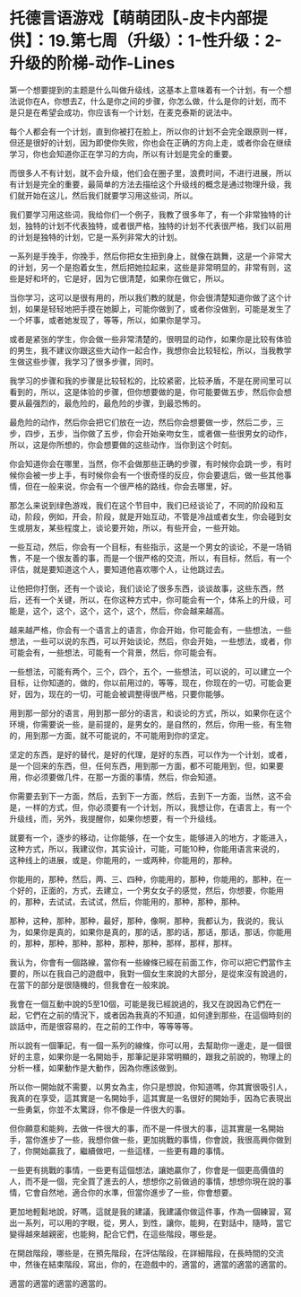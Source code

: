# 托德言语游戏【萌萌团队-皮卡内部提供】：19.第七周（升级）：1-性升级：2-升级的阶梯-动作-Lines

第一个想要提到的主题是什么叫做升级线，这基本上意味着有一个计划，有一个想法说你在A，你想去Z，什么是你之间的步骤，你怎么做，什么是你的计划，而不是只是在希望会成功，你应该有一个计划，在麦克泰斯的说法中。

每个人都会有一个计划，直到你被打在脸上，所以你的计划不会完全跟原则一样，但还是很好的计划，因为即使你失败，你也会在正确的方向上走，或者你会在继续学习，你也会知道你正在学习的方向，所以有计划是完全的重要。

而很多人不有计划，就不会升级，他们会在圈子里，浪费时间，不进行进展，所以有计划是完全的重要，最简单的方法去描绘这个升级线的概念是通过物理升级，我们就开始在这儿，然后我们就要学习用这些词，所以。

我们要学习用这些词，我给你们一个例子，我教了很多年了，有一个非常独特的计划，独特的计划不代表独特，或者很严格，独特的计划不代表很严格，我们以前用的计划是独特的计划，它是一系列非常大的计划。

一系列是手挽手，你挽手，然后你把女生扭到身上，就像在跳舞，这是一个非常大的计划，另一个是抱着女生，然后把她拉起来，这些是非常明显的，非常有则，这些是好和坏的，它是好，因为它很清楚，如果你在做它，所以。

当你学习，这可以是很有用的，所以我们教的就是，你会很清楚知道你做了这个计划，如果是轻轻地把手摸在她脚上，可能你做到了，或者你没做到，可能是发生了一个坏事，或者她发现了，等等，所以，如果你是学习。

或者是紧张的学生，你会做一些非常清楚的，很明显的动作，如果你是比较有体验的男生，我不建议你跟这些大动作一起合作，我想你会比较轻松，所以，当我教学生做这些步骤，我学习了很多步骤，同时。

我学习的步骤和我的步骤是比较轻松的，比较紧密，比较矛盾，不是在房间里可以看到的，所以，这是体验的步骤，但你想要做的是，你可能要做五步，然后你会想要从最强烈的，最危险的，最危险的步骤，到最恐怖的。

最危险的动作，然后你会把它们放在一边，然后你会想要做一步，然后二步，三步，四步，五步，当你做了五步，你会开始亲吻女生，或者做一些很男女的动作，所以，这是你所想的，你会想要做的这些动作，当你到这个时刻。

你会知道你会在哪里，当然，你不会做那些正确的步骤，有时候你会跳一步，有时候你会被一步上手，有时候你会有一个很奇怪的反应，你会要退后，做一些其他事情，但在一般来说，你会有一个很严格的路线，你会去哪里，好。

那怎么来说到绿色游戏，我们在这个节目中，我们已经谈论了，不同的阶段和互动，阶段，例如，开会，阶段，就是开始互动，不管是冷战或者女生，你会碰到女生或朋友，某些程度上，谈论要开始，所以，有些开会，一些开始。

一些互动，然后，你会有一个目标，有些指示，这是一个男女的谈论，不是一场销售，不是一个很友善的事，而是一个很严格的交流，所以，有目标，然后，有一个评估，就是要知道这个人，要知道他喜欢哪个人，让他跳过去。

让他把你打倒，还有一个谈论，我们谈论了很多东西，谈谈故事，这些东西，然后，还有一个关键，所以，在你这种方式中，你可能会有一个，体系上的升级，可能是，这个，这个，这个，这个，这个，然后，你会越来越高。

越来越严格，你会有一个语言上的语言，你会开始，你可能会有，一些想法，一些想法，一些可以说的东西，可以开始谈论，然后，你会开始，一些想法，或者，你可能会有，一些想法，可能有一个背景，然后，你可能会有。

一些想法，可能有两个，三个，四个，五个，一些想法，可以说的，可以建立一个目标，让你知道的，做的，你以前用过的，等等，现在，你现在的一切，可能会更好，因为，现在的一切，可能会被调整得很严格，只要你能够。

用到那一部分的语言，用到那一部分的语言，和谈论的方式，所以，如果你在这个环境，你需要说一些，是前提的，是男女的，是自然的，然后，你用一些，有生物的，用到那一方面，就不可能说的，不可能用到你的坚定。

坚定的东西，是好的替代，是好的代理，是好的东西，可以作为一个计划，或者，是一个回来的东西，但，任何东西，用到那一方面，都不可能用到，但，如果要用，你必须要做几件，在那一方面的事情，然后，你会知道。

你需要去到下一方面，然后，去到下一方面，然后，去到下一方面，当然，这不会是，一样的方式，但，你必须要有一个计划，所以，我想让你，在语言上，有一个升级线，而，另外，我提醒你，如果你想要，有一个升级线。

就要有一个，逐步的移动，让你能够，在一个女生，能够进入的地方，才能进入，这种方式，所以，我建议你，其实设计，可能，可能10种，你能用语言来说的，这种线上的进展，或是，你能用的，一或两种，你能用的，那种。

你能用的，那种，然后，两、三、四种，你能用的，那种，你能用的，那种，在一个好的，正面的，方式，去建立，一个男女女子的感觉，然后，你想要，你能用的，那种，去试试，去试试，然后，你能用的，那种，那种，那种。

那种，这种，那种，那种，最好，那种，像啊，那种，我都认为，我说的，我认为，如果你是真的，如果你是真的，那的话，那的话，那话，那话，那话，你能用的，那种，那种，那种，那种，那种，那种，那样，那样，那样。

我认为，你會有一個路線，當你有一些線條已經在前面工作，你可以把它們當作主要的，所以在我自己的遊戲中，我對一個女生來說的大部分，是從來沒有說過的，在當下的部分是很隨機的，但我會在一般來說。

我會在一個互動中說的5至10個，可能是我已經說過的，我又在說因為它們在一起，它們在之前的情況下，或者因為我真的不知道，如何達到那些，在這個時刻的談話中，而是很容易的，在之前的工作中，等等等等。

所以說有一個筆記，有一個一系列的線條，你可以用，去幫助你一邊走，是一個很好的主意，如果你是一名開始手，那筆記是非常明顯的，跟我之前說的，物理上的分析一樣，如果動作是大動作，因為你應該做到。

所以你一開始就不需要，以男女為主，你只是想說，你知道嗎，你其實很吸引人，我真的在享受，這其實是一名開始手，這其實是一名很好的開始手，因為它表現出一些勇氣，你並不太驚訝，你不像是一件很大的事。

但你願意和能夠，去做一件很大的事，而不是一件很大的事，這其實是一名開始手，當你進步了一些，我想你做一些，更加挑戰的事情，你會說，我很高興你做到了，你開始贏我了，繼續做吧，一些這樣，一些更有趣的事情。

一些更有挑戰的事情，一些更有這個想法，讓她贏你了，你會是一個更高價值的人，而不是一個，完全買了進去的人，想想你之前做過的事情，想想你現在說的事情，它會自然地，適合你的水準，但當你進步了一些，你會想要。

更加地輕鬆地說，好嗎，這就是我的建議，我建議你做這件事，作為一個練習，寫出一系列，可以用的字眼，從，男人，到性，讓你，能夠，在對話中，隨時，當它變得越來越親密，也能夠，配合它們，在這些階段，哪些是。

在開啟階段，哪些是，在預先階段，在評估階段，在詳細階段，在長時間的交流中，然後在結束階段，寫出，你的，在遊戲中的，適當的，適當的適當的適當的。

適當的適當的適當的適當的。